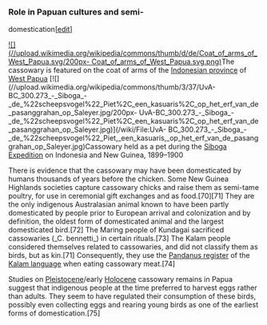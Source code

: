 ### Role in Papuan cultures and semi-
domestication[[edit](/w/index.php?title=Cassowary&action=edit&section=13 "Edit
section: Role in Papuan cultures and semi-domestication")]

[![](//upload.wikimedia.org/wikipedia/commons/thumb/d/de/Coat\_of\_arms\_of\_West\_Papua.svg/200px-
Coat\_of\_arms\_of\_West\_Papua.svg.png)](/wiki/File:Coat\_of\_arms\_of\_West\_Papua.svg)The
cassowary is featured on the coat of arms of the [Indonesian
province](/wiki/Provinces\_of\_Indonesia "Provinces of Indonesia") of [West
Papua](/wiki/West\_Papua\_\(province\) "West Papua \(province\)")
[![](//upload.wikimedia.org/wikipedia/commons/thumb/3/37/UvA-
BC\_300.273\_-\_Siboga\_-
\_de\_%22scheepsvogel%22\_Piet%2C\_een\_kasuaris%2C\_op\_het\_erf\_van\_de\_pasanggrahan\_op\_Saleyer.jpg/200px-
UvA-BC\_300.273\_-\_Siboga\_-
\_de\_%22scheepsvogel%22\_Piet%2C\_een\_kasuaris%2C\_op\_het\_erf\_van\_de\_pasanggrahan\_op\_Saleyer.jpg)](/wiki/File:UvA-
BC\_300.273\_-\_Siboga\_-
\_de\_%22scheepsvogel%22\_Piet,\_een\_kasuaris,\_op\_het\_erf\_van\_de\_pasanggrahan\_op\_Saleyer.jpg)Cassowary
held as a pet during the [Siboga Expedition](/wiki/Siboga\_Expedition "Siboga
Expedition") on Indonesia and New Guinea, 1899–1900

There is evidence that the cassowary may have been domesticated by humans
thousands of years before the chicken. Some New Guinea Highlands societies
capture cassowary chicks and raise them as semi-tame poultry, for use in
ceremonial gift exchanges and as food.[70][71] They are the only indigenous
Australasian animal known to have been partly domesticated by people prior to
European arrival and colonization and by definition, the oldest form of
domesticated animal and the largest domesticated bird.[72] The Maring people
of Kundagai sacrificed cassowaries (\_C. bennetti\_) in certain rituals.[73] The
Kalam people considered themselves related to cassowaries, and did not
classify them as birds, but as kin.[71] Consequently, they use the [Pandanus
register](/wiki/Pandanus\_language "Pandanus language") of the [Kalam
language](/wiki/Kalam\_language "Kalam language") when eating cassowary
meat.[74]

Studies on [Pleistocene](/wiki/Pleistocene "Pleistocene")/early
[Holocene](/wiki/Holocene "Holocene") cassowary remains in Papua suggest that
indigenous people at the time preferred to harvest eggs rather than adults.
They seem to have regulated their consumption of these birds, possibly even
collecting eggs and rearing young birds as one of the earliest forms of
domestication.[75]
